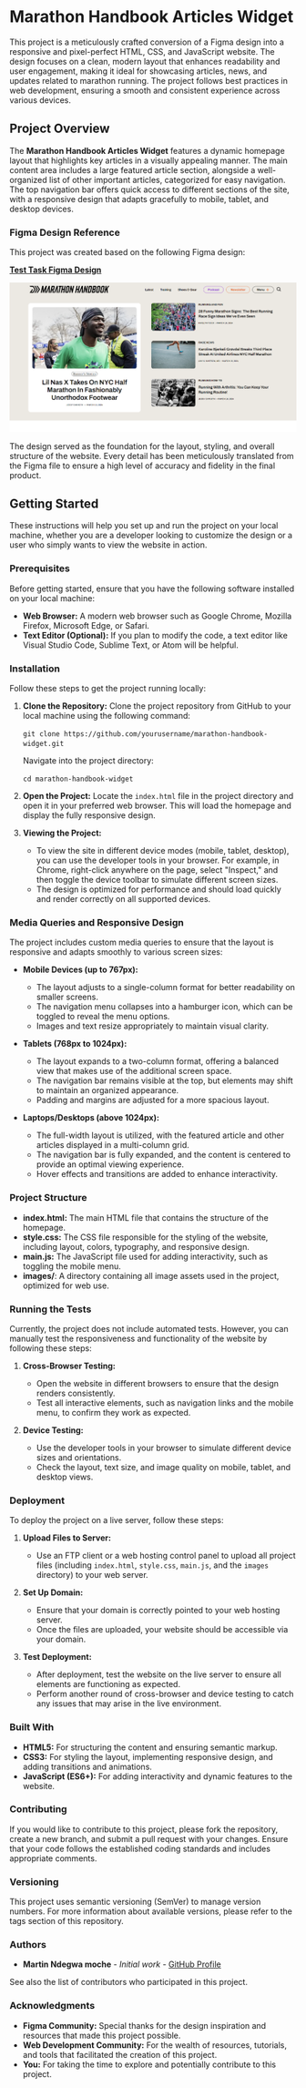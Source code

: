 
# Marathon Handbook Articles Widget

This project is a meticulously crafted conversion of a Figma design into a responsive and pixel-perfect HTML, CSS, and JavaScript website. The design focuses on a clean, modern layout that enhances readability and user engagement, making it ideal for showcasing articles, news, and updates related to marathon running. The project follows best practices in web development, ensuring a smooth and consistent experience across various devices.

## Project Overview

The **Marathon Handbook Articles Widget** features a dynamic homepage layout that highlights key articles in a visually appealing manner. The main content area includes a large featured article section, alongside a well-organized list of other important articles, categorized for easy navigation. The top navigation bar offers quick access to different sections of the site, with a responsive design that adapts gracefully to mobile, tablet, and desktop devices.

### Figma Design Reference

This project was created based on the following Figma design:

[**Test Task Figma Design**](https://www.figma.com/design/xUKdOzSL8zqpxzka7TomwB/Test-Task?node-id=1-469&t=vd5AfJ0QmDGgpePK-0)

![Belov marathon handbook HTML page from figma](https://raw.githubusercontent.com/ndegwamoche/belov-figma/main/belov-figma.png)

The design served as the foundation for the layout, styling, and overall structure of the website. Every detail has been meticulously translated from the Figma file to ensure a high level of accuracy and fidelity in the final product.

## Getting Started

These instructions will help you set up and run the project on your local machine, whether you are a developer looking to customize the design or a user who simply wants to view the website in action.

### Prerequisites

Before getting started, ensure that you have the following software installed on your local machine:

-   **Web Browser:** A modern web browser such as Google Chrome, Mozilla Firefox, Microsoft Edge, or Safari.
-   **Text Editor (Optional):** If you plan to modify the code, a text editor like Visual Studio Code, Sublime Text, or Atom will be helpful.

### Installation

Follow these steps to get the project running locally:

1.  **Clone the Repository:** Clone the project repository from GitHub to your local machine using the following command:
    
    `git clone https://github.com/yourusername/marathon-handbook-widget.git` 
    
    Navigate into the project directory:
    
	`cd marathon-handbook-widget`
 
2.  **Open the Project:** Locate the `index.html` file in the project directory and open it in your preferred web browser. This will load the homepage and display the fully responsive design.
    
3.  **Viewing the Project:**
    
    -   To view the site in different device modes (mobile, tablet, desktop), you can use the developer tools in your browser. For example, in Chrome, right-click anywhere on the page, select "Inspect," and then toggle the device toolbar to simulate different screen sizes.
    -   The design is optimized for performance and should load quickly and render correctly on all supported devices.

### Media Queries and Responsive Design

The project includes custom media queries to ensure that the layout is responsive and adapts smoothly to various screen sizes:

-   **Mobile Devices (up to 767px):**
    
    -   The layout adjusts to a single-column format for better readability on smaller screens.
    -   The navigation menu collapses into a hamburger icon, which can be toggled to reveal the menu options.
    -   Images and text resize appropriately to maintain visual clarity.
-   **Tablets (768px to 1024px):**
    
    -   The layout expands to a two-column format, offering a balanced view that makes use of the additional screen space.
    -   The navigation bar remains visible at the top, but elements may shift to maintain an organized appearance.
    -   Padding and margins are adjusted for a more spacious layout.
-   **Laptops/Desktops (above 1024px):**
    
    -   The full-width layout is utilized, with the featured article and other articles displayed in a multi-column grid.
    -   The navigation bar is fully expanded, and the content is centered to provide an optimal viewing experience.
    -   Hover effects and transitions are added to enhance interactivity.

### Project Structure

-   **index.html:** The main HTML file that contains the structure of the homepage.
-   **style.css:** The CSS file responsible for the styling of the website, including layout, colors, typography, and responsive design.
-   **main.js:** The JavaScript file used for adding interactivity, such as toggling the mobile menu.
-   **images/**: A directory containing all image assets used in the project, optimized for web use.

### Running the Tests

Currently, the project does not include automated tests. However, you can manually test the responsiveness and functionality of the website by following these steps:

1.  **Cross-Browser Testing:**
    
    -   Open the website in different browsers to ensure that the design renders consistently.
    -   Test all interactive elements, such as navigation links and the mobile menu, to confirm they work as expected.
2.  **Device Testing:**
    
    -   Use the developer tools in your browser to simulate different device sizes and orientations.
    -   Check the layout, text size, and image quality on mobile, tablet, and desktop views.

### Deployment

To deploy the project on a live server, follow these steps:

1.  **Upload Files to Server:**
    
    -   Use an FTP client or a web hosting control panel to upload all project files (including `index.html`, `style.css`, `main.js`, and the `images` directory) to your web server.
2.  **Set Up Domain:**
    
    -   Ensure that your domain is correctly pointed to your web hosting server.
    -   Once the files are uploaded, your website should be accessible via your domain.
3.  **Test Deployment:**
    
    -   After deployment, test the website on the live server to ensure all elements are functioning as expected.
    -   Perform another round of cross-browser and device testing to catch any issues that may arise in the live environment.

### Built With

-   **HTML5:** For structuring the content and ensuring semantic markup.
-   **CSS3:** For styling the layout, implementing responsive design, and adding transitions and animations.
-   **JavaScript (ES6+):** For adding interactivity and dynamic features to the website.

### Contributing

If you would like to contribute to this project, please fork the repository, create a new branch, and submit a pull request with your changes. Ensure that your code follows the established coding standards and includes appropriate comments.

### Versioning

This project uses semantic versioning (SemVer) to manage version numbers. For more information about available versions, please refer to the tags section of this repository.

### Authors

-   **Martin Ndegwa moche** - _Initial work_ - [GitHub Profile](https://github.com/ndegwamoche)

See also the list of contributors who participated in this project.

### Acknowledgments

-   **Figma Community:** Special thanks for the design inspiration and resources that made this project possible.
-   **Web Development Community:** For the wealth of resources, tutorials, and tools that facilitated the creation of this project.
-   **You:** For taking the time to explore and potentially contribute to this project.

